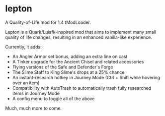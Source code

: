 # lepton
A Quality-of-Life mod for 1.4 tModLoader.

Lepton is a Quark/Luiafk-inspired mod that aims to implement many small quality of life changes, resulting in an enhanced vanilla-like experience.

Currently, it adds:
- An Angler Armor set bonus, adding an extra line on cast
- A Tinker upgrade for the Ancient Chisel and related accessories
- Flying versions of the Safe and Defender's Forge
- The Slime Staff to King Slime's drops at a 25% chance
- An instant-research hotkey in Journey Mode (Ctrl + Shift while hovering over an item)
- Compatibility with AutoTrash to automatically trash fully researched items in Journey Mode
- A config menu to toggle all of the above

Much, much more to come.

